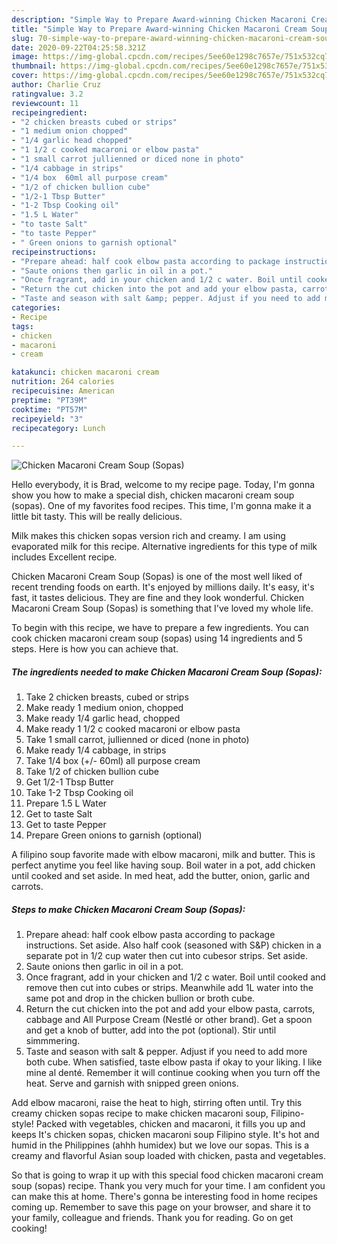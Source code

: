 ```yaml
---
description: "Simple Way to Prepare Award-winning Chicken Macaroni Cream Soup (Sopas)"
title: "Simple Way to Prepare Award-winning Chicken Macaroni Cream Soup (Sopas)"
slug: 70-simple-way-to-prepare-award-winning-chicken-macaroni-cream-soup-sopas
date: 2020-09-22T04:25:58.321Z
image: https://img-global.cpcdn.com/recipes/5ee60e1298c7657e/751x532cq70/chicken-macaroni-cream-soup-sopas-recipe-main-photo.jpg
thumbnail: https://img-global.cpcdn.com/recipes/5ee60e1298c7657e/751x532cq70/chicken-macaroni-cream-soup-sopas-recipe-main-photo.jpg
cover: https://img-global.cpcdn.com/recipes/5ee60e1298c7657e/751x532cq70/chicken-macaroni-cream-soup-sopas-recipe-main-photo.jpg
author: Charlie Cruz
ratingvalue: 3.2
reviewcount: 11
recipeingredient:
- "2 chicken breasts cubed or strips"
- "1 medium onion chopped"
- "1/4 garlic head chopped"
- "1 1/2 c cooked macaroni or elbow pasta"
- "1 small carrot jullienned or diced none in photo"
- "1/4 cabbage in strips"
- "1/4 box  60ml all purpose cream"
- "1/2 of chicken bullion cube"
- "1/2-1 Tbsp Butter"
- "1-2 Tbsp Cooking oil"
- "1.5 L Water"
- "to taste Salt"
- "to taste Pepper"
- " Green onions to garnish optional"
recipeinstructions:
- "Prepare ahead: half cook elbow pasta according to package instructions. Set aside. Also half cook (seasoned with S&amp;P) chicken in a separate pot in 1/2 cup water then cut into cubesor strips. Set aside."
- "Saute onions then garlic in oil in a pot."
- "Once fragrant, add in your chicken and 1/2 c water. Boil until cooked and remove then cut into cubes or strips. Meanwhile add 1L water into the same pot and drop in the chicken bullion or broth cube."
- "Return the cut chicken into the pot and add your elbow pasta, carrots, cabbage and All Purpose Cream (Nestlé or other brand). Get a spoon and get a knob of butter, add into the pot (optional). Stir until simmmering."
- "Taste and season with salt &amp; pepper. Adjust if you need to add more both cube. When satisfied, taste elbow pasta if okay to your liking. I like mine al denté. Remember it will continue cooking when you turn off the heat. Serve and garnish with snipped green onions."
categories:
- Recipe
tags:
- chicken
- macaroni
- cream

katakunci: chicken macaroni cream 
nutrition: 264 calories
recipecuisine: American
preptime: "PT39M"
cooktime: "PT57M"
recipeyield: "3"
recipecategory: Lunch

---
```



![Chicken Macaroni Cream Soup (Sopas)](https://img-global.cpcdn.com/recipes/5ee60e1298c7657e/751x532cq70/chicken-macaroni-cream-soup-sopas-recipe-main-photo.jpg)

Hello everybody, it is Brad, welcome to my recipe page. Today, I'm gonna show you how to make a special dish, chicken macaroni cream soup (sopas). One of my favorites food recipes. This time, I'm gonna make it a little bit tasty. This will be really delicious.

Milk makes this chicken sopas version rich and creamy. I am using evaporated milk for this recipe. Alternative ingredients for this type of milk includes Excellent recipe.

Chicken Macaroni Cream Soup (Sopas) is one of the most well liked of recent trending foods on earth. It's enjoyed by millions daily. It's easy, it's fast, it tastes delicious. They are fine and they look wonderful. Chicken Macaroni Cream Soup (Sopas) is something that I've loved my whole life.


To begin with this recipe, we have to prepare a few ingredients. You can cook chicken macaroni cream soup (sopas) using 14 ingredients and 5 steps. Here is how you can achieve that.

<!--inarticleads1-->

##### The ingredients needed to make Chicken Macaroni Cream Soup (Sopas):

1. Take 2 chicken breasts, cubed or strips
1. Make ready 1 medium onion, chopped
1. Make ready 1/4 garlic head, chopped
1. Make ready 1 1/2 c cooked macaroni or elbow pasta
1. Take 1 small carrot, jullienned or diced (none in photo)
1. Make ready 1/4 cabbage, in strips
1. Take 1/4 box (+/- 60ml) all purpose cream
1. Take 1/2 of chicken bullion cube
1. Get 1/2-1 Tbsp Butter
1. Take 1-2 Tbsp Cooking oil
1. Prepare 1.5 L Water
1. Get to taste Salt
1. Get to taste Pepper
1. Prepare  Green onions to garnish (optional)


A filipino soup favorite made with elbow macaroni, milk and butter. This is perfect anytime you feel like having soup. Boil water in a pot, add chicken until cooked and set aside. In med heat, add the butter, onion, garlic and carrots. 

<!--inarticleads2-->

##### Steps to make Chicken Macaroni Cream Soup (Sopas):

1. Prepare ahead: half cook elbow pasta according to package instructions. Set aside. Also half cook (seasoned with S&amp;P) chicken in a separate pot in 1/2 cup water then cut into cubesor strips. Set aside.
1. Saute onions then garlic in oil in a pot.
1. Once fragrant, add in your chicken and 1/2 c water. Boil until cooked and remove then cut into cubes or strips. Meanwhile add 1L water into the same pot and drop in the chicken bullion or broth cube.
1. Return the cut chicken into the pot and add your elbow pasta, carrots, cabbage and All Purpose Cream (Nestlé or other brand). Get a spoon and get a knob of butter, add into the pot (optional). Stir until simmmering.
1. Taste and season with salt &amp; pepper. Adjust if you need to add more both cube. When satisfied, taste elbow pasta if okay to your liking. I like mine al denté. Remember it will continue cooking when you turn off the heat. Serve and garnish with snipped green onions.


Add elbow macaroni, raise the heat to high, stirring often until. Try this creamy chicken sopas recipe to make chicken macaroni soup, Filipino-style! Packed with vegetables, chicken and macaroni, it fills you up and keeps It&#39;s chicken sopas, chicken macaroni soup Filipino style. It&#39;s hot and humid in the Philippines (ahhh humidex) but we love our sopas. This is a creamy and flavorful Asian soup loaded with chicken, pasta and vegetables. 

So that is going to wrap it up with this special food chicken macaroni cream soup (sopas) recipe. Thank you very much for your time. I am confident you can make this at home. There's gonna be interesting food in home recipes coming up. Remember to save this page on your browser, and share it to your family, colleague and friends. Thank you for reading. Go on get cooking!
